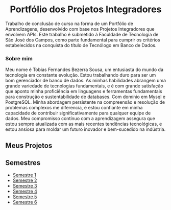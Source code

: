<h1 align="center">Portfólio dos Projetos Integradores</h1>

Trabalho de conclusão de curso na forma de um Portfólio de Aprendizagens, desenvolvido com base nos Projetos Integradores que envolvem APIs. Este trabalho é submetido à Faculdade de Tecnologia de São José dos Campos, como parte fundamental para cumprir os critérios estabelecidos na conquista do título de Tecnólogo em Banco de Dados.

### Sobre mim

Meu nome é Tobias Fernandes Bezerra Sousa, um entusiasta do mundo da tecnologia em constante evolução. Estou trabalhando duro para ser um bom gerenciador de banco de dados. As minhas habilidades abrangem uma grande variedade de tecnologias fundamentais, e é com grande satisfação que aponto minha proficiência em linguagens e ferramentas fundamentais para construção e sustentabilidade de databases. Com domínio em Mysql e PostgreSQL.
Minha abordagem persistente na compreensão e resolução de problemas complexos me diferencia, e estou confiante em minha capacidade de contribuir significativamente para qualquer equipe de dados. Meu compromisso contínuo com a aprendizagem assegura que estou sempre atualizada com as mais recentes tendências tecnológicas, e estou ansiosa para moldar um futuro inovador e bem-sucedido na indústria.

## Meus Projetos
## Semestres

- [Semestre 1](./Semestre01/Semestre01.md)
- [Semestre 2](./Semestre02/Semestre02.md)
- [Semestre 3](./Semestre03/Semestre03.md)
- [Semestre 4](./Semestre04/Semestre04.md)
- [Semestre 5](./Semestre06/Semestre05.md)
- [Semestre 6](./Semestre05/Semestre06.md)

